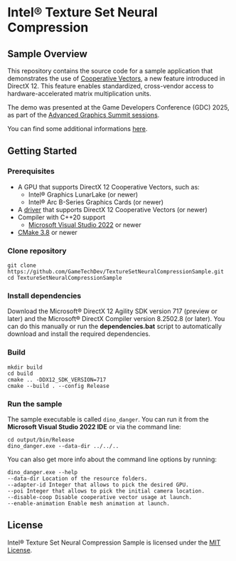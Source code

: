 # Intel® Texture Set Neural Compression

## Sample Overview
This repository contains the source code for a sample application that demonstrates the use of [Cooperative Vectors](https://devblogs.microsoft.com/directx/enabling-neural-rendering-in-directx-cooperative-vector-support-coming-soon/), a new feature introduced in DirectX 12. This feature enables standardized, cross-vendor access to hardware-accelerated matrix multiplication units.

The demo was presented at the Game Developers Conference (GDC) 2025, as part of the [Advanced Graphics Summit sessions](https://schedule.gdconf.com/session/advanced-graphics-summit-cooperative-vectors-and-neural-rendering/911753).

You can find some additional informations [here](https://community.intel.com/t5/Blogs/Tech-Innovation/Artificial-Intelligence-AI/Intel-Co-Presents-Cooperative-Vectors-with-Microsoft-at-Game/post/1674845).

## Getting Started

### Prerequisites
* A GPU that supports DirectX 12 Cooperative Vectors, such as:
  * Intel® Graphics LunarLake (or newer)
  * Intel® Arc B-Series Graphics Cards (or newer)
* A [driver](https://www.intel.com/content/www/us/en/download/737144/855958/) that supports DirectX 12 Cooperative Vectors (or newer)
* Compiler with C++20 support
  * [Microsoft Visual Studio 2022](https://www.visualstudio.com/) or newer
* [CMake 3.8](https://cmake.org/) or newer

### Clone repository

    git clone https://github.com/GameTechDev/TextureSetNeuralCompressionSample.git
    cd TextureSetNeuralCompressionSample

### Install dependencies

Download the Microsoft® DirectX 12 Agility SDK version 717 (preview or later) and the Microsoft® DirectX Compiler version 8.2502.8 (or later). You can do this manually or run the **dependencies.bat** script to automatically download and install the required dependencies.

### Build

    mkdir build
    cd build
    cmake .. -DDX12_SDK_VERSION=717
    cmake --build . --config Release

### Run the sample

The sample executable is called `dino_danger`. You can run it from the **Microsoft Visual Studio 2022 IDE** or via the command line:

    cd output/bin/Release
    dino_danger.exe --data-dir ../../..

You can also get more info about the command line options by running:

    dino_danger.exe --help
    --data-dir Location of the resource folders.
    --adapter-id Integer that allows to pick the desired GPU.
    --poi Integer that allows to pick the initial camera location.
    --disable-coop Disable cooperative vector usage at launch.
    --enable-animation Enable mesh animation at launch.

## License
Intel® Texture Set Neural Compression Sample is licensed under the [MIT License](LICENSE).